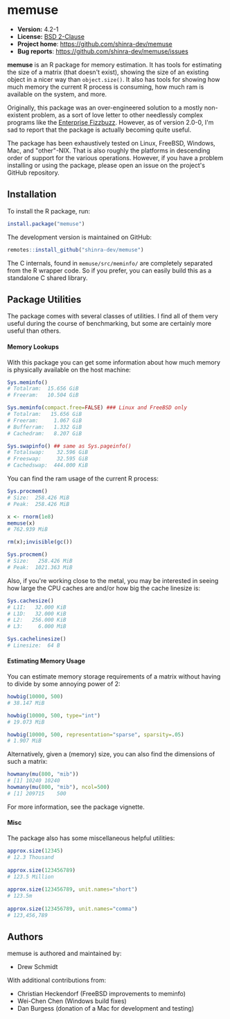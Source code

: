 # memuse 

* **Version:** 4.2-1
* **License:** [BSD 2-Clause](http://opensource.org/licenses/BSD-2-Clause)
* **Project home**: https://github.com/shinra-dev/memuse
* **Bug reports**: https://github.com/shinra-dev/memuse/issues


**memuse** is an R package for memory estimation.  It has tools for estimating the size of a matrix (that doesn't exist), showing the size of an existing object in a nicer way than `object.size()`.  It also has tools for showing how much memory the current R process is consuming, how much ram is available on the system, and more.

Originally, this package was an over-engineered solution to a mostly non-existent problem, as a sort of love letter to other needlessly complex programs like the [Enterprise Fizzbuzz](https://github.com/Mikkeren/FizzBuzzEnterpriseEdition).  However, as of version 2.0-0, I'm sad to report that the package is actually becoming quite useful.

The package has been exhaustively tested on Linux, FreeBSD, Windows, Mac, and "other"-NIX.  That is also roughly the platforms in descending order of support for the various operations.  However, if you have a problem installing or using the package, please open an issue on the project's GitHub repository.


## Installation

To install the R package, run:

```r
install.package("memuse")
```

The development version is maintained on GitHub:

```r
remotes::install_github("shinra-dev/memuse")
```

The C internals, found in `memuse/src/meminfo/` are completely separated from the R wrapper code.  So if you prefer, you can easily build this as a standalone C shared library.



## Package Utilities

The package comes with several classes of utilities.  I find all of them very useful during the course of benchmarking, but some are certainly more useful than others.


#### Memory Lookups
With this package you can get some information about how much memory is physically available on the host machine:

```r
Sys.meminfo()
# Totalram:  15.656 GiB 
# Freeram:   10.504 GiB 

Sys.meminfo(compact.free=FALSE) ### Linux and FreeBSD only
# Totalram:   15.656 GiB 
# Freeram:     1.067 GiB 
# Bufferram:   1.332 GiB 
# Cachedram:   8.207 GiB 

Sys.swapinfo() ## same as Sys.pageinfo()
# Totalswap:    32.596 GiB 
# Freeswap:     32.595 GiB 
# Cachedswap:  444.000 KiB 
```

You can find the ram usage of the current R process:

```r
Sys.procmem()
# Size:  258.426 MiB 
# Peak:  258.426 MiB 

x <- rnorm(1e8)
memuse(x)
# 762.939 MiB

rm(x);invisible(gc())

Sys.procmem()
# Size:   258.426 MiB 
# Peak:  1021.363 MiB 
```

Also, if you're working close to the metal, you may be interested in seeing how large the CPU caches are and/or how big the cache linesize is:

```r
Sys.cachesize()
# L1I:   32.000 KiB 
# L1D:   32.000 KiB 
# L2:   256.000 KiB 
# L3:     6.000 MiB 

Sys.cachelinesize()
# Linesize:  64 B 
```



#### Estimating Memory Usage
You can estimate memory storage requirements of a matrix without having to divide by some annoying power of 2:

```r
howbig(10000, 500)
# 38.147 MiB

howbig(10000, 500, type="int")
# 19.073 MiB

howbig(10000, 500, representation="sparse", sparsity=.05)
# 1.907 MiB
```

Alternatively, given a (memory) size, you can also find the dimensions of such a matrix:

```r
howmany(mu(800, "mib"))
# [1] 10240 10240
howmany(mu(800, "mib"), ncol=500)
# [1] 209715    500
```

For more information, see the package vignette.


#### Misc
The package also has some miscellaneous helpful utilities:

```r
approx.size(12345)
# 12.3 Thousand
 
approx.size(123456789)
# 123.5 Million
 
approx.size(123456789, unit.names="short")
# 123.5m
 
approx.size(123456789, unit.names="comma")
# 123,456,789
```



## Authors

memuse is authored and maintained by:

* Drew Schmidt

With additional contributions from:

* Christian Heckendorf (FreeBSD improvements to meminfo)
* Wei-Chen Chen (Windows build fixes)
* Dan Burgess (donation of a Mac for development and testing)
